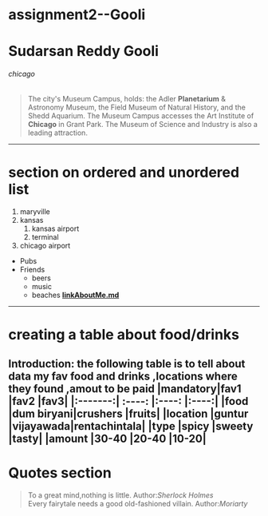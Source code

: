 # assignment2--Gooli
# Sudarsan Reddy Gooli
###### chicago
>The city's Museum Campus, holds: the Adler **Planetarium** & Astronomy Museum, the Field Museum of Natural History, and the Shedd Aquarium. The Museum Campus accesses the Art Institute of **Chicago** in Grant Park. The Museum of Science and Industry is also a leading attraction.
***
# section on ordered and unordered list
1. maryville
2. kansas
   1. kansas airport
   2. terminal
3. chicago airport  
* Pubs
* Friends
   * beers
   * music
   * beaches
**[linkAboutMe.md](AboutMe.md)**
---
# creating a table about food/drinks

Introduction:
the following table is to tell about data my fav food and drinks ,locations where they found ,amout to be paid
|mandatory|fav1       |fav2      |fav3|
|:-------:| :----:    |:----:    |:----:|
|food     |dum biryani|crushers  |fruits|
|location |guntur     |vijayawada|rentachintala|
|type     |spicy      |sweety    |tasty|
|amount   |30-40      |20-40     |10-20|
---
# Quotes section
>To a great mind,nothing is little.
>Author:*Sherlock Holmes* <br>
>Every fairytale needs a good old-fashioned villain.
>Author:*Moriarty*
